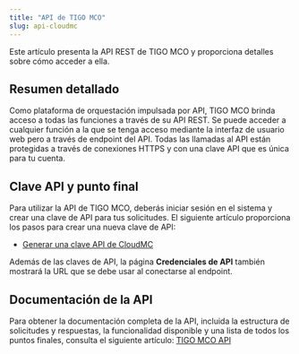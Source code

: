 ```yaml
---
title: "API de TIGO MCO"
slug: api-cloudmc
---
```


Este artículo presenta la API REST de TIGO MCO y proporciona detalles sobre cómo acceder a ella.

## Resumen detallado

Como plataforma de orquestación impulsada por API, TIGO MCO brinda acceso a todas las funciones a través de su API REST. Se puede acceder a cualquier función a la que se tenga acceso mediante la interfaz de usuario web pero a través de endpoint del API. Todas las llamadas al API están protegidas a través de conexiones HTTPS y con una clave API que es única para tu cuenta.

## Clave API y punto final

Para utilizar la API de TIGO MCO, deberás iniciar sesión en el sistema y crear una clave de API para tus solicitudes. El siguiente artículo proporciona los pasos para crear una nueva clave de API:

- [Generar una clave API de CloudMC](../how-to/how-to-cloudmc-api-key.md)

Además de las claves de API, la página **Credenciales de API** también mostrará la URL que se debe usar al conectarse al endpoint.

## Documentación de la API

Para obtener la documentación completa de la API, incluida la estructura de solicitudes y respuestas, la funcionalidad disponible y una lista de todos los puntos finales, consulta el siguiente artículo: [TIGO MCO API](https://cloudops.github.io/cloudmc-api-docs/#getting-started)
